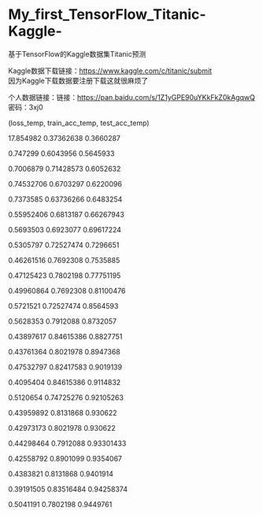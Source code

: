 # My_first_TensorFlow_Titanic-Kaggle-
基于TensorFlow的Kaggle数据集Titanic预测

Kaggle数据下载链接：https://www.kaggle.com/c/titanic/submit  
因为Kaggle下载数据要注册下载这就很麻烦了

个人数据链接：链接：https://pan.baidu.com/s/1Z1yGPE90uYKkFkZ0kAgqwQ 密码：3xj0

(loss_temp, train_acc_temp, test_acc_temp)

17.854982 0.37362638 0.3660287

0.747299 0.6043956 0.5645933

0.7006879 0.71428573 0.6052632

0.74532706 0.6703297 0.6220096

0.7373585 0.63736266 0.6483254

0.55952406 0.6813187 0.66267943

0.5693503 0.6923077 0.69617224

0.5305797 0.72527474 0.7296651

0.46261516 0.7692308 0.7535885

0.47125423 0.7802198 0.77751195

0.49960864 0.7692308 0.81100476

0.5721521 0.72527474 0.8564593

0.5628353 0.7912088 0.8732057

0.43897617 0.84615386 0.8827751

0.43761364 0.8021978 0.8947368

0.47532797 0.82417583 0.9019139

0.4095404 0.84615386 0.9114832

0.5120654 0.74725276 0.92105263

0.43959892 0.8131868 0.930622

0.42973173 0.8021978 0.930622

0.44298464 0.7912088 0.93301433

0.42558792 0.8901099 0.9354067

0.4383821 0.8131868 0.9401914

0.39191505 0.83516484 0.94258374

0.5041191 0.7802198 0.9449761

